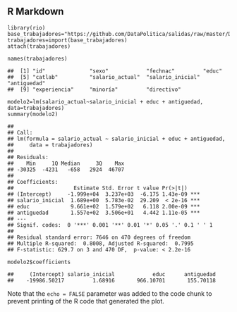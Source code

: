 R Markdown
----------

    library(rio)
    base_trabajadores="https://github.com/DataPolitica/salidas/raw/master/Data/trabajadores.sav"
    trabajadores=import(base_trabajadores)
    attach(trabajadores)

    names(trabajadores)

    ##  [1] "id"              "sexo"            "fechnac"         "educ"           
    ##  [5] "catlab"          "salario_actual"  "salario_inicial" "antiguedad"     
    ##  [9] "experiencia"     "minoría"         "directivo"

    modelo2=lm(salario_actual~salario_inicial + educ + antiguedad, data=trabajadores)
    summary(modelo2)

    ## 
    ## Call:
    ## lm(formula = salario_actual ~ salario_inicial + educ + antiguedad, 
    ##     data = trabajadores)
    ## 
    ## Residuals:
    ##    Min     1Q Median     3Q    Max 
    ## -30325  -4231   -658   2924  46707 
    ## 
    ## Coefficients:
    ##                   Estimate Std. Error t value Pr(>|t|)    
    ## (Intercept)     -1.999e+04  3.237e+03  -6.175 1.43e-09 ***
    ## salario_inicial  1.689e+00  5.783e-02  29.209  < 2e-16 ***
    ## educ             9.661e+02  1.579e+02   6.118 2.00e-09 ***
    ## antiguedad       1.557e+02  3.506e+01   4.442 1.11e-05 ***
    ## ---
    ## Signif. codes:  0 '***' 0.001 '**' 0.01 '*' 0.05 '.' 0.1 ' ' 1
    ## 
    ## Residual standard error: 7646 on 470 degrees of freedom
    ## Multiple R-squared:  0.8008, Adjusted R-squared:  0.7995 
    ## F-statistic: 629.7 on 3 and 470 DF,  p-value: < 2.2e-16

    modelo2$coefficients

    ##     (Intercept) salario_inicial            educ      antiguedad 
    ##    -19986.50217         1.68916       966.10701       155.70118

Note that the `echo = FALSE` parameter was added to the code chunk to
prevent printing of the R code that generated the plot.
